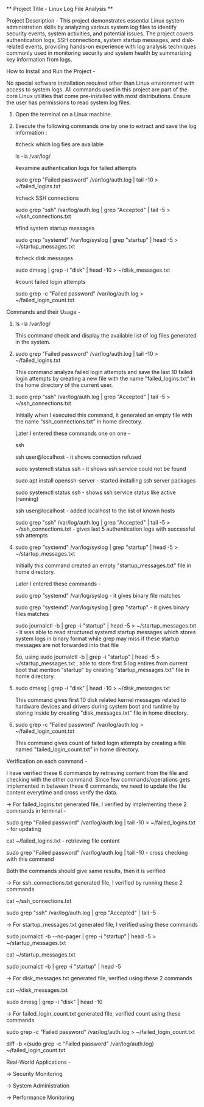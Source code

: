 ** Project Title - Linux Log File Analysis **

Project Description - 
This project demonstrates essential Linux system administration skills by analyzing various system log files to identify security events, system activities, and potential issues. The project covers authentication logs, SSH connections, system startup messages, and disk-related events, providing hands-on experience with log analysis techniques commonly used in monitoring security and system health by summarizing key information from logs. 

How to Install and Run the Project - 

No special software installation required other than Linux environment with access to system logs. All commands used in this project are part of the core Linux utilities that come pre-installed with most distributions. Ensure the user has permissions to read system log files.

1. Open the terminal on a Linux machine.

2. Execute the following commands one by one to extract and save the log information :

   #check which log fies are available
   
    ls -la /var/log/

   #examine authentication logs for failed attempts
 
   sudo grep "Failed password" /var/log/auth.log | tail -10 > ~/failed_logins.txt

   #check SSH connections

   sudo grep "ssh" /var/log/auth.log | grep "Accepted" | tail -5 > ~/ssh_connections.txt

   #find system startup messages

   sudo grep "systemd" /var/log/syslog | grep "startup" | head -5 > ~/startup_messages.txt

   #check disk messages

   sudo dmesg | grep -i "disk" | head -10 > ~/disk_messages.txt

   #count failed login attempts

   sudo grep -c "Failed password" /var/log/auth.log > ~/failed_login_count.txt
   

Commands and their Usage - 

1.    ls -la /var/log/

       This command check and display the available list of log files generated in the system.

2.  sudo grep "Failed password" /var/log/auth.log | tail -10 > ~/failed_logins.txt

      This command analyze failed login attempts and save the last 10 failed login attempts by creating a new file with the name "failed_logins.txt" in the home directory of the current user.

3. sudo grep "ssh" /var/log/auth.log | grep "Accepted" | tail -5 > ~/ssh_connections.txt

    Initially when I executed this command, it generated an empty file with the name "ssh_connections.txt" in home directory.

     Later I entered these commands one on one -
   
     ssh
   
     ssh user@localhost   -  it shows connection refused

     sudo systemctl status ssh   - it shows ssh.service could not be found

     sudo apt install openssh-server   - started installing ssh server packages

     sudo systemctl status ssh  -  shows ssh service status like active (running)

     ssh user@localhost - added localhost to the list of known hosts

    sudo grep "ssh" /var/log/auth.log | grep "Accepted" | tail -5 > ~/ssh_connections.txt  - gives last 5 authentication logs with successful ssh attempts

4. sudo grep "systemd" /var/log/syslog | grep "startup" | head -5 > ~/startup_messages.txt

   Initially this command created an empty "startup_messages.txt" file in home directory.

   Later I entered these commands -

   sudo grep "systemd" /var/log/syslog  - it gives binary file matches

   sudo grep "systemd" /var/log/syslog | grep "startup"  - it gives binary files matches

   sudo journalctl -b | grep -i "startup" | head -5 > ~/startup_messages.txt  - it was able to read structured systemd startup messages which stores system logs in binary format while grep may miss if these startup messages are not forwarded into that file

   So, using sudo journalctl -b | grep -i "startup" | head -5 > ~/startup_messages.txt , able to store first 5 log entires from current boot that mention "startup" by creating "startup_messages.txt" file in home directory.

5.   sudo dmesg | grep -i "disk" | head -10 > ~/disk_messages.txt

      This command gives first 10 disk related kernel messages related to hardware devices and drivers during system boot and runtime by storing inside by creating "disk_messages.txt" file in home directory.

6.  sudo grep -c "Failed password" /var/log/auth.log > ~/failed_login_count.txt

    This command gives count of failed login attempts by creating a file named "failed_login_count.txt" in home directory.


Verification on each command - 

I have verified these 6 commands by retrieving content from the file and checking with the other command. Since few commands/operations gets implemented in between these 6 commands, we need to update the file content everytime and cross verify the data.

-> For failed_logins.txt generated file, I verified by implementing these 2 commands in terminal - 

  sudo grep "Failed password" /var/log/auth.log | tail -10 > ~/failed_logins.txt  - for updating

  cat ~/failed_logins.txt   - retrieving file content

  sudo grep "Failed password" /var/log/auth.log | tail -10  - cross checking with this command

  Both the commands should give same results, then it is verified

-> For ssh_connections.txt generated file, I verified by running these 2 commands

   cat ~/ssh_connections.txt

   sudo grep "ssh" /var/log/auth.log | grep "Accepted" | tail -5

 -> For startup_messages.txt generated file, I verified using these commands

   sudo journalctl -b --no-pager | grep -i "startup" | head -5 > ~/startup_messages.txt

   cat ~/startup_messages.txt

   sudo journalctl -b | grep -i "startup" | head -5

  -> For disk_messages.txt generated file, verified using these 2 commands

  cat ~/disk_messages.txt

  sudo dmesg | grep -i "disk" | head -10

  -> For failed_login_count.txt generated file, verified count using these commands

  sudo grep -c "Failed password" /var/log/auth.log > ~/failed_login_count.txt

  diff -b <(sudo grep -c "Failed password" /var/log/auth.log) ~/failed_login_count.txt

Real-World Applications - 

-> Security Monitoring 

-> System Administration

-> Performance Monitoring


   

  
   
   
  
